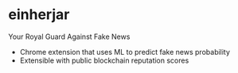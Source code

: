# einherjar

Your Royal Guard Against Fake News

- Chrome extension that uses ML to predict fake news probability
- Extensible with public blockchain reputation scores


